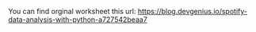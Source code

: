 You can find orginal worksheet this url:
https://blog.devgenius.io/spotify-data-analysis-with-python-a727542beaa7
